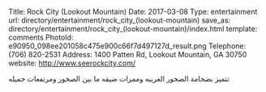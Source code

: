 Title:          Rock City (Lookout Mountain)
Date:           2017-03-08
Type:           entertainment
url:            directory/entertainment/rock_city_(lookout-mountain)
save_as:        directory/entertainment/rock_city_(lookout-mountain)/index.html
template:       comments
PhotoId:        e90950_098ee201058c475e900c66f7d497127d_result.png
Telephone:      (706) 820-2531
Address:        1400 Patten Rd, Lookout Mountain, GA 30750
website:        http://www.seerockcity.com/

تتميز بضخامة الصخور الغريبه وممرات ضيقه ما بين الصخور ومرتفعات جميله
